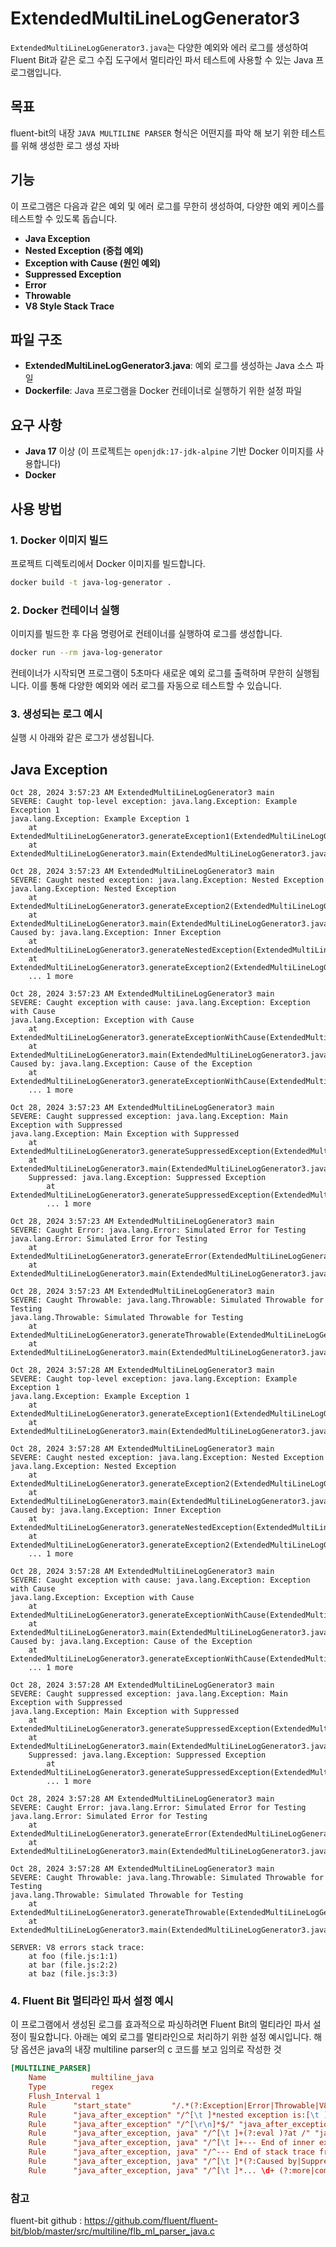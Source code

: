 # ExtendedMultiLineLogGenerator3

`ExtendedMultiLineLogGenerator3.java`는 다양한 예외와 에러 로그를 생성하여 Fluent Bit과 같은 로그 수집 도구에서 멀티라인 파서 테스트에 사용할 수 있는 Java 프로그램입니다.

## 목표 
fluent-bit의 내장 `JAVA MULTILINE PARSER` 형식은 어떤지를 파악 해 보기 위한 테스트를 위해 생성한 로그 생성 자바


## 기능

이 프로그램은 다음과 같은 예외 및 에러 로그를 무한히 생성하여, 다양한 예외 케이스를 테스트할 수 있도록 돕습니다.

- **Java Exception**
- **Nested Exception (중첩 예외)**
- **Exception with Cause (원인 예외)**
- **Suppressed Exception**
- **Error**
- **Throwable**
- **V8 Style Stack Trace**

## 파일 구조

- **ExtendedMultiLineLogGenerator3.java**: 예외 로그를 생성하는 Java 소스 파일
- **Dockerfile**: Java 프로그램을 Docker 컨테이너로 실행하기 위한 설정 파일

## 요구 사항

- **Java 17** 이상 (이 프로젝트는 `openjdk:17-jdk-alpine` 기반 Docker 이미지를 사용합니다)
- **Docker**

## 사용 방법

### 1. Docker 이미지 빌드

프로젝트 디렉토리에서 Docker 이미지를 빌드합니다.

```bash
docker build -t java-log-generator .
```

### 2. Docker 컨테이너 실행
이미지를 빌드한 후 다음 명령어로 컨테이너를 실행하여 로그를 생성합니다.

```bash
docker run --rm java-log-generator
```

컨테이너가 시작되면 프로그램이 5초마다 새로운 예외 로그를 출력하며 무한히 실행됩니다. 이를 통해 다양한 예외와 에러 로그를 자동으로 테스트할 수 있습니다.

### 3. 생성되는 로그 예시
실행 시 아래와 같은 로그가 생성됩니다.

## Java Exception
```less
Oct 28, 2024 3:57:23 AM ExtendedMultiLineLogGenerator3 main
SEVERE: Caught top-level exception: java.lang.Exception: Example Exception 1
java.lang.Exception: Example Exception 1
	at ExtendedMultiLineLogGenerator3.generateException1(ExtendedMultiLineLogGenerator3.java:64)
	at ExtendedMultiLineLogGenerator3.main(ExtendedMultiLineLogGenerator3.java:9)

Oct 28, 2024 3:57:23 AM ExtendedMultiLineLogGenerator3 main
SEVERE: Caught nested exception: java.lang.Exception: Nested Exception
java.lang.Exception: Nested Exception
	at ExtendedMultiLineLogGenerator3.generateException2(ExtendedMultiLineLogGenerator3.java:71)
	at ExtendedMultiLineLogGenerator3.main(ExtendedMultiLineLogGenerator3.java:16)
Caused by: java.lang.Exception: Inner Exception
	at ExtendedMultiLineLogGenerator3.generateNestedException(ExtendedMultiLineLogGenerator3.java:76)
	at ExtendedMultiLineLogGenerator3.generateException2(ExtendedMultiLineLogGenerator3.java:69)
	... 1 more

Oct 28, 2024 3:57:23 AM ExtendedMultiLineLogGenerator3 main
SEVERE: Caught exception with cause: java.lang.Exception: Exception with Cause
java.lang.Exception: Exception with Cause
	at ExtendedMultiLineLogGenerator3.generateExceptionWithCause(ExtendedMultiLineLogGenerator3.java:81)
	at ExtendedMultiLineLogGenerator3.main(ExtendedMultiLineLogGenerator3.java:23)
Caused by: java.lang.Exception: Cause of the Exception
	at ExtendedMultiLineLogGenerator3.generateExceptionWithCause(ExtendedMultiLineLogGenerator3.java:80)
	... 1 more

Oct 28, 2024 3:57:23 AM ExtendedMultiLineLogGenerator3 main
SEVERE: Caught suppressed exception: java.lang.Exception: Main Exception with Suppressed
java.lang.Exception: Main Exception with Suppressed
	at ExtendedMultiLineLogGenerator3.generateSuppressedException(ExtendedMultiLineLogGenerator3.java:85)
	at ExtendedMultiLineLogGenerator3.main(ExtendedMultiLineLogGenerator3.java:30)
	Suppressed: java.lang.Exception: Suppressed Exception
		at ExtendedMultiLineLogGenerator3.generateSuppressedException(ExtendedMultiLineLogGenerator3.java:86)
		... 1 more

Oct 28, 2024 3:57:23 AM ExtendedMultiLineLogGenerator3 main
SEVERE: Caught Error: java.lang.Error: Simulated Error for Testing
java.lang.Error: Simulated Error for Testing
	at ExtendedMultiLineLogGenerator3.generateError(ExtendedMultiLineLogGenerator3.java:92)
	at ExtendedMultiLineLogGenerator3.main(ExtendedMultiLineLogGenerator3.java:37)

Oct 28, 2024 3:57:23 AM ExtendedMultiLineLogGenerator3 main
SEVERE: Caught Throwable: java.lang.Throwable: Simulated Throwable for Testing
java.lang.Throwable: Simulated Throwable for Testing
	at ExtendedMultiLineLogGenerator3.generateThrowable(ExtendedMultiLineLogGenerator3.java:96)
	at ExtendedMultiLineLogGenerator3.main(ExtendedMultiLineLogGenerator3.java:44)

Oct 28, 2024 3:57:28 AM ExtendedMultiLineLogGenerator3 main
SEVERE: Caught top-level exception: java.lang.Exception: Example Exception 1
java.lang.Exception: Example Exception 1
	at ExtendedMultiLineLogGenerator3.generateException1(ExtendedMultiLineLogGenerator3.java:64)
	at ExtendedMultiLineLogGenerator3.main(ExtendedMultiLineLogGenerator3.java:9)

Oct 28, 2024 3:57:28 AM ExtendedMultiLineLogGenerator3 main
SEVERE: Caught nested exception: java.lang.Exception: Nested Exception
java.lang.Exception: Nested Exception
	at ExtendedMultiLineLogGenerator3.generateException2(ExtendedMultiLineLogGenerator3.java:71)
	at ExtendedMultiLineLogGenerator3.main(ExtendedMultiLineLogGenerator3.java:16)
Caused by: java.lang.Exception: Inner Exception
	at ExtendedMultiLineLogGenerator3.generateNestedException(ExtendedMultiLineLogGenerator3.java:76)
	at ExtendedMultiLineLogGenerator3.generateException2(ExtendedMultiLineLogGenerator3.java:69)
	... 1 more

Oct 28, 2024 3:57:28 AM ExtendedMultiLineLogGenerator3 main
SEVERE: Caught exception with cause: java.lang.Exception: Exception with Cause
java.lang.Exception: Exception with Cause
	at ExtendedMultiLineLogGenerator3.generateExceptionWithCause(ExtendedMultiLineLogGenerator3.java:81)
	at ExtendedMultiLineLogGenerator3.main(ExtendedMultiLineLogGenerator3.java:23)
Caused by: java.lang.Exception: Cause of the Exception
	at ExtendedMultiLineLogGenerator3.generateExceptionWithCause(ExtendedMultiLineLogGenerator3.java:80)
	... 1 more

Oct 28, 2024 3:57:28 AM ExtendedMultiLineLogGenerator3 main
SEVERE: Caught suppressed exception: java.lang.Exception: Main Exception with Suppressed
java.lang.Exception: Main Exception with Suppressed
	at ExtendedMultiLineLogGenerator3.generateSuppressedException(ExtendedMultiLineLogGenerator3.java:85)
	at ExtendedMultiLineLogGenerator3.main(ExtendedMultiLineLogGenerator3.java:30)
	Suppressed: java.lang.Exception: Suppressed Exception
		at ExtendedMultiLineLogGenerator3.generateSuppressedException(ExtendedMultiLineLogGenerator3.java:86)
		... 1 more

Oct 28, 2024 3:57:28 AM ExtendedMultiLineLogGenerator3 main
SEVERE: Caught Error: java.lang.Error: Simulated Error for Testing
java.lang.Error: Simulated Error for Testing
	at ExtendedMultiLineLogGenerator3.generateError(ExtendedMultiLineLogGenerator3.java:92)
	at ExtendedMultiLineLogGenerator3.main(ExtendedMultiLineLogGenerator3.java:37)

Oct 28, 2024 3:57:28 AM ExtendedMultiLineLogGenerator3 main
SEVERE: Caught Throwable: java.lang.Throwable: Simulated Throwable for Testing
java.lang.Throwable: Simulated Throwable for Testing
	at ExtendedMultiLineLogGenerator3.generateThrowable(ExtendedMultiLineLogGenerator3.java:96)
	at ExtendedMultiLineLogGenerator3.main(ExtendedMultiLineLogGenerator3.java:44)

SERVER: V8 errors stack trace:
    at foo (file.js:1:1)
    at bar (file.js:2:2)
    at baz (file.js:3:3)

```

### 4. Fluent Bit 멀티라인 파서 설정 예시
이 프로그램에서 생성된 로그를 효과적으로 파싱하려면 Fluent Bit의 멀티라인 파서 설정이 필요합니다. 아래는 예외 로그를 멀티라인으로 처리하기 위한 설정 예시입니다.
해당 옵션은 java의 내장 multiline parser의 c 코드를 보고 임의로 작성한 것 
``` conf
[MULTILINE_PARSER]
    Name          multiline_java
    Type          regex
    Flush_Interval 1
    Rule      "start_state"         "/.*(?:Exception|Error|Throwable|V8 errors stack trace)/"  "java_after_exception"
    Rule      "java_after_exception" "/^[\t ]*nested exception is:[\t ]*/" "java_start_exception"
    Rule      "java_after_exception" "/^[\r\n]*$/" "java_after_exception"
    Rule      "java_after_exception, java" "/^[\t ]+(?:eval )?at /" "java"
    Rule      "java_after_exception, java" "/^[\t ]+--- End of inner exception stack trace ---$/" "java"
    Rule      "java_after_exception, java" "/^--- End of stack trace from previous location where exception was thrown ---$/" "java"
    Rule      "java_after_exception, java" "/^[\t ]*(?:Caused by|Suppressed):/" "java_after_exception"
    Rule      "java_after_exception, java" "/^[\t ]*... \d+ (?:more|common frames omitted)/" "java"
```

### 참고
fluent-bit github : https://github.com/fluent/fluent-bit/blob/master/src/multiline/flb_ml_parser_java.c
